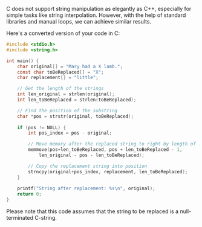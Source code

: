 C does not support string manipulation as elegantly as C++, especially for simple tasks like string interpolation. However, with the help of standard libraries and manual loops, we can achieve similar results.

Here's a converted version of your code in C:

```c
#include <stdio.h>
#include <string.h>

int main() {
    char original[] = "Mary had a X lamb.";
    const char toBeReplaced[] = "X";
    char replacement[] = "little";

    // Get the length of the strings
    int len_original = strlen(original);
    int len_toBeReplaced = strlen(toBeReplaced);

    // Find the position of the substring
    char *pos = strstr(original, toBeReplaced);
    
    if (pos != NULL) {
        int pos_index = pos - original;

        // Move memory after the replaced string to right by length of replacement string
        memmove(pos+len_toBeReplaced, pos + len_toBeReplaced - 1, 
            len_original - pos - len_toBeReplaced);

        // Copy the replacement string into position
        strncpy(original+pos_index, replacement, len_toBeReplaced);
    }
    
    printf("String after replacement: %s\n", original);
    return 0;
}
```

Please note that this code assumes that the string to be replaced is a null-terminated C-string.
